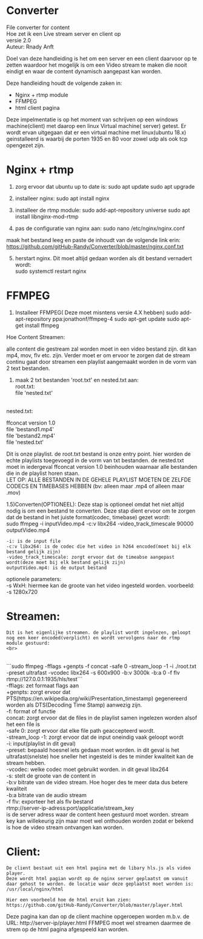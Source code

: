 # Converter
File converter for content<br>
Hoe zet ik een Live stream server en client op<br>
versie 2.0<br>
Auteur: Rnady Anft<br>

Doel van deze handleiding is het om een server en een client daarvoor op te zetten waardoor het mogelijk is om een Video stream te maken die nooit eindigt en waar de content dynamisch aangepast kan worden.

Deze handleiding houdt de volgende zaken in:

- Nginx + rtmp module
- FFMPEG
- html client pagina


Deze impelmentatie is op het moment van schrijven op een windows machine(client) met daarop een linux Virtual machine( server) getest.
Er wordt ervan uitgegaan dat er een virtual machine met linux(ubuntu 18.x) geinstalleerd is waarbij de porten 1935 en 80 voor zowel udp als ook tcp opengezet zijn.


# Nginx + rtmp

1) zorg ervoor dat ubuntu up to date is:
	sudo apt update
	sudo apt upgrade

2) installeer nginx: 
	sudo apt install nginx

3) installeer de rtmp module:
	sudo add-apt-repository universe
	sudo apt install libnginx-mod-rtmp

4) pas de configuratie van nginx aan:
	sudo nano /etc/nginx/nginx.conf


  maak het bestand leeg en paste de inhoudt van de volgende link erin:<br>
  https://github.com/gitHub-Randy/Converter/blob/master/nginx.conf.txt


5) herstart nginx. Dit moet altijd gedaan worden als dit bestand vernadert wordt:<br>
	sudo systemctl restart nginx



# FFMPEG
1) Installeer FFMPEG( Deze moet misntens versie 4.X hebben)
	sudo add-apt-repository ppa:jonathonf/ffmpeg-4
	sudo apt-get update
	sudo apt-get install ffmpeg


Hoe Content Streamen:

alle content die gestream zal worden moet in een video bestand zijn. dit kan mp4, mov, flv etc. zijn.
Verder moet er om ervoor te zorgen dat de stream continu gaat door streamen een playlist aangemaakt worden in de vorm van 2 text bestanden.

1) maak 2 txt bestanden 'root.txt' en nested.txt aan:<br>
	root.txt:<br>
	file 'nested.txt'<br>
  <br>
	nested.txt:<br>
  
  ffconcat version 1.0<br>
	file 'bestand1.mp4'<br>
	file 'bestand2.mp4'<br>
	file 'nested.txt'


Dit is onze playlist. de root.txt bestand is onze entry point. hier worden de echte playlists toegevoegd in de vorm van txt bestanden.
de nested.txt moet in iedergeval ffconcat version 1.0 beinhouden waarnaar alle bestanden die in de playlist horen staan.<br>
LET OP: ALLE BESTANDEN IN DE GEHELE PLAYLIST MOETEN DE ZELFDE CODECS EN TIMEBASES HEBBEN (bv: alleen maar .mp4 of alleen maar .mov)

1.5)Converten(OPTIONEEL):
	Deze stap is optioneel omdat het niet altijd nodig is om een bestand te converten. Deze stap dient ervoor om te zorgen dat de bestand in het juiste format(codec, timebase) gezet wordt:
	<br>
  sudo ffmpeg -i inputVideo.mp4 -c:v libx264 -video_track_timescale 90000 outputVideo.mp4 
	
	-i: is de input file
	-c:v libx264: is de codec die het video in h264 encoded(moet bij elk bestand gelijk zijn)
	-video_track_timescale: zorgt ervoor dat de timeabse aangepast wordt(deze moet bij elk bestand gelijk zijn)
	outputVideo.mp4: is de output bestand
	
optionele parameters:<br>
	-s WxH: hiermee kan de groote van het video ingesteld worden. voorbeeld: -s 1280x720<br>
	

# Streamen:
	Dit is het eigenlijke streamen. de playlist wordt ingelezen, geloopt nog een keer encoded(verplicht) en wordt vervolgens naar de rtmp module gestuurd:
	<br>
  <br>
  ```sudo ffmpeg -fflags +genpts -f concat -safe 0 -stream_loop -1 -i ./root.txt  -preset ultrafast -vcodec libx264 -s 600x900 -b:v 3000k -b:a 0  -f flv rtmp://127.0.0.1:1935/hls/test```
	<br>
	-fflags: zet formaat flags aan<br>
	+genpts: zorgt ervoor dat PTS(https://en.wikipedia.org/wiki/Presentation_timestamp) gegenereerd worden als DTS(Decoding Time Stamp) aanwezig zijn.<br>
	-f: format of functie<br>
	concat: zorgt ervoor dat de files in de playlist samen ingelezen worden alsof het een file is<br>
	-safe 0: zorgt ervoor dat elke file path geaccepteerd wordt.<br>
	-stream_loop -1: zorgt ervoor dat de input oneindig vaak geloopt wordt<br>
	-i: input(playlist in dit geval)<br>
	-preset: bepaald hoesnel iets gedaan moet worden. in dit geval is het ultrafast(snelste) hoe sneller het ingesteld is des te minder kwaliteit kan de stream hebben.<br>
	-vcodec: welke codec moet gebruikt worden. in dit geval libx264<br>
	-s: stelt de groote van de content in<br>
	-b:v bitrate van de video stream. Hoe hoger des te meer data dus betere kwaliteit<br>
	-b:a bitrate van de audio stream<br>
	-f flv: exporteer het als flv bestand<br>
	rtmp://server-ip-adress:port/applicatie/stream_key<br>
	is de server adress waar de content heen gestuurd moet worden. stream key kan willekeurig zijn maar moet wel onthouden worden zodat er bekend is hoe de video stream ontvangen kan worden.<br>

# Client:
	De client bestaat uit een html pagina met de libary hls.js als video player.
	Deze wordt html pagian wordt op de nginx server geplaatst om vanuit daar gehost te worden. de locatie waar deze geplaatst moet worden is:
	/usr/local/nginx/html

	Hier een voorbeeld hoe de html eruit kan zien:
	https://github.com/gitHub-Randy/Converter/blob/master/player.html

	


Deze pagina kan dan op de client machine opgeroepen worden m.b.v. de URL: http://server-ip/player.html
FFMPEG moet wel streamen daarmee de strem op de html pagina afgespeeld kan worden. 





	
